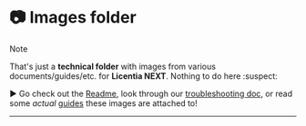 # :camera: Images folder

> [!NOTE]  
> That's just a **technical folder** with images from various documents/guides/etc. for **Licentia NEXT**. Nothing to do here :suspect:
>
> :arrow_forward: Go check out the [Readme](/README.md), look through our [troubleshooting doc](/TROUBLESHOOTING.md), or read some _actual_ [guides](/guides/) these images are attached to!

---